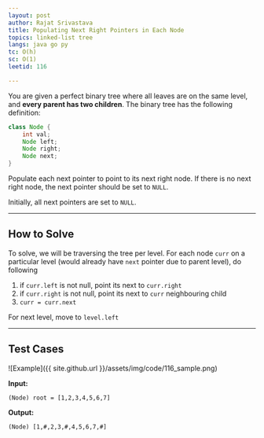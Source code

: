 ```yaml
---
layout: post
author: Rajat Srivastava
title: Populating Next Right Pointers in Each Node
topics: linked-list tree
langs: java go py
tc: O(h)
sc: O(1)
leetid: 116

---
```


You are given a perfect binary tree where all leaves are on the same level, and **every parent has two children**. 
The binary tree has the following definition:
```java
class Node {
    int val;
    Node left;
    Node right;
    Node next;
}
```
Populate each next pointer to point to its next right node. If there is no next right node, the next pointer should be set to `NULL`.

Initially, all next pointers are set to `NULL`.

---
## How to Solve

To solve, we will be traversing the tree per level.
For each node `curr` on a particular level (would already have `next` pointer due to parent level), do following
1. if `curr.left` is not null, point its next to `curr.right`
2. if `curr.right` is not null, point its next to `curr` neighbouring child
3. `curr = curr.next`

For next level, move to `level.left`

---
## Test Cases

![Example]({{ site.github.url }}/assets/img/code/116_sample.png)

**Input:**

    (Node) root = [1,2,3,4,5,6,7]

**Output:**

    (Node) [1,#,2,3,#,4,5,6,7,#]
